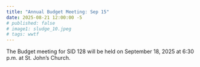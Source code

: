 ```yaml
---
title: "Annual Budget Meeting: Sep 15"
date: 2025-08-21 12:00:00 -5
# published: false
# image1: sludge_10.jpeg
# tags: wwtf
---
```


The Budget meeting for SID 128 will be held on September 18, 2025 at 6:30 p.m. at St. John’s Church.

